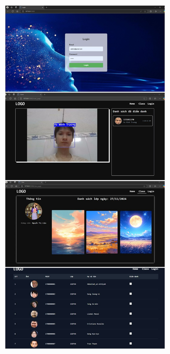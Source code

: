 ![Login Page](images/login.jpg)
![Home Page](images/home.jpg)
![Class Page](images/class.jpg)
![Info_Attandance Page](images/info_students.jpg)